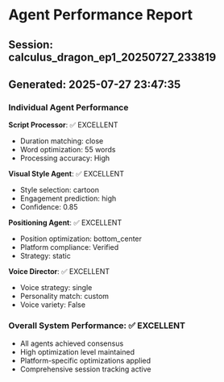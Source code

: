 # Agent Performance Report

## Session: calculus_dragon_ep1_20250727_233819
## Generated: 2025-07-27 23:47:35

### Individual Agent Performance

**Script Processor**: ✅ EXCELLENT
- Duration matching: close
- Word optimization: 55 words
- Processing accuracy: High

**Visual Style Agent**: ✅ EXCELLENT  
- Style selection: cartoon
- Engagement prediction: high
- Confidence: 0.85

**Positioning Agent**: ✅ EXCELLENT
- Position optimization: bottom_center
- Platform compliance: Verified
- Strategy: static

**Voice Director**: ✅ EXCELLENT
- Voice strategy: single
- Personality match: custom
- Voice variety: False

### Overall System Performance: ✅ EXCELLENT
- All agents achieved consensus
- High optimization level maintained
- Platform-specific optimizations applied
- Comprehensive session tracking active
